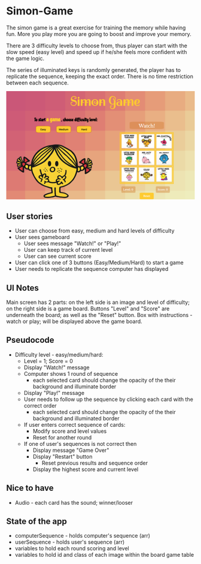 # Simon-Game
The simon game is a great exercise for training the memory while having fun. More you play more you are going to boost and improve your memory. 

There are 3 difficulty levels to choose from, thus player can start with the slow speed (easy level) and speed up if he/she feels more confident with the game logic. 

The series of illuminated keys is randomly generated, the player has to replicate the sequence, keeping the exact order. There is no time restriction between each sequence. 

![ScreenShot](img/Screenshot.png)

## User stories
* User can choose from easy, medium and hard levels of difficulty
* User sees gameboard
  * User sees message "Watch!" or "Play!"
  * User can keep track of current level 
  * User can see current score 
* User can click one of 3 buttons (Easy/Medium/Hard) to start a game
* User needs to replicate the sequence computer has displayed

## UI Notes
Main screen has 2 parts: on the left side is an image and level of difficulty; on the right side is a game board. Buttons "Level" and "Score" are underneath the board; as well as the "Reset" button. Box with instructions - watch or play; will be displayed above the game board.

## Pseudocode
* Difficulty level - easy/medium/hard:
    * Level = 1; Score = 0
    * Display "Watch!" message
    * Computer shows 1 round of sequence 
        * each selected card should change the opacity of the their background and illuminate border
    * Display "Play!" message
    * User needs to follow up the sequence by clicking each card with the correct order
        * each selected card should change the opacity of the their background and illuminated border
    * If user enters correct sequence of cards:
        * Modify score and level values
        * Reset for another round
    * If one of user's sequences is not correct then
        * Display message "Game Over"
        * Display "Restart" button
          * Reset previous results and sequence order
        * Display the highest score and current level
        
## Nice to have
* Audio - each card has the sound; winner/looser 

## State of the app
* computerSequence - holds computer's sequence (arr)
* userSequence - holds user's sequence (arr)
* variables to hold each round scoring and level 
* variables to hold id and class of each image within the board game table

